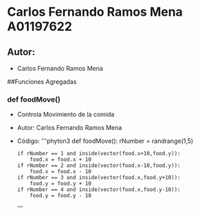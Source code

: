 # Carlos Fernando Ramos Mena A01197622

## Autor:
- Carlos Fernando Ramos Mena

##Funciones Agregadas
### def foodMove()
  - Controla Movimiento de la comida
  - Autor: Carlos Fernando Ramos Mena
  - Código:
  '''phyton3
      def foodMove():
        rNumber = randrange(1,5)

        if rNumber == 1 and inside(vector(food.x+10,food.y)):
            food.x = food.x + 10        
        if rNumber == 2 and inside(vector(food.x-10,food.y)):
            food.x = food.x - 10    
        if rNumber == 3 and inside(vector(food.x,food.y+10)):
            food.y = food.y + 10
        if rNumber == 4 and inside(vector(food.x,food.y-10)):
            food.y = food.y - 10
    '''
